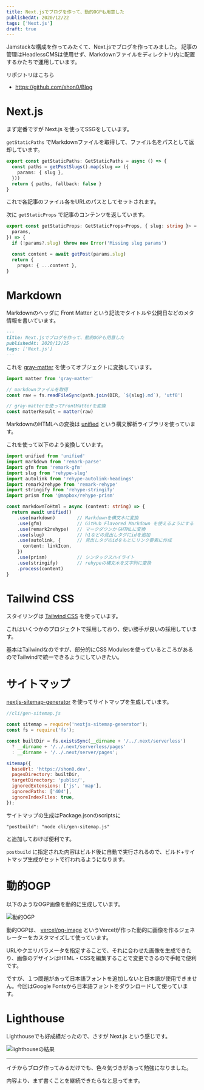```yaml
---
title: Next.jsでブログを作って、動的OGPも用意した
publishedAt: 2020/12/22
tags: ['Next.js']
draft: true
---
```


Jamstackな構成を作ってみたくて、Next.jsでブログを作ってみました。
記事の管理はHeadlessCMSは使用せず、Markdownファイルをディレクトリ内に配置するかたちで運用しています。

リポジトリはこちら

- https://github.com/shon0/Blog

# Next.js

まず定番ですが Next.js を使ってSSGをしています。

`getStaticPaths` でMarkdownファイルを取得して、ファイル名をパスとして返却しています。

```ts
export const getStaticPaths: GetStaticPaths = async () => {
  const paths = getPostSlugs().map(slug => ({
    params: { slug },
  }))
  return { paths, fallback: false }
}
```

これで各記事のファイル各をURLのパスとしてセットされます。

次に `getStaticProps` で記事のコンテンツを返しています。

```ts
export const getStaticProps: GetStaticProps<Props, { slug: string }> = async ({
  params,
}) => {
  if (!params?.slug) throw new Error('Missing slug params')

  const content = await getPost(params.slug)
  return {
    props: { ...content },
}
```

# Markdown

Markdownのヘッダに Front Matter という記法でタイトルや公開日などのメタ情報を書いています。

```md
---
title: Next.jsでブログを作って、動的OGPも用意した
publishedAt: 2020/12/25
tags: ['Next.js']
---
```
これを [gray-matter](https://github.com/jonschlinkert/gray-matter) を使ってオブジェクトに変換しています。

```ts
import matter from 'gray-matter'

// markdownファイルを取得
const raw = fs.readFileSync(path.join(DIR, `${slug}.md`), 'utf8')

// gray-matterを使ってFrontMatterを変換
const matterResult = matter(raw)
```

MarkdownのHTMLへの変換は [unified](https://github.com/unifiedjs/unified) という構文解析ライブラリを使っています。

これを使って以下のよう変換しています。

```ts
import unified from 'unified'
import markdown from 'remark-parse'
import gfm from 'remark-gfm'
import slug from 'rehype-slug'
import autolink from 'rehype-autolink-headings'
import remark2rehype from 'remark-rehype'
import stringify from 'rehype-stringify'
import prism from '@mapbox/rehype-prism'

const markdownToHtml = async (content: string) => {
  return await unified()
    .use(markdown)        // Markdownを構文木に変換
    .use(gfm)             // GitHub Flavored Markdown を使えるようにする
    .use(remark2rehype)   // マークダウンからHTMLに変換
    .use(slug)            // h1などの見出しタグにidを追加
    .use(autolink, {      // 見出しタグのidをもとにリンク要素に作成
      content: linkIcon,
    })
    .use(prism)           // シンタックスハイライト
    .use(stringify)       // rehypeの構文木を文字列に変換
    .process(content)
}
```

# Tailwind CSS

スタイリングは [Tailwind CSS](https://tailwindcss.com/) を使っています。

これはいくつかのプロジェクトで採用しており、使い勝手が良いの採用しています。

基本はTailwindなのですが、部分的にCSS Modulesを使っているところがあるのでTailwindで統一できるようにしていきたい。

# サイトマップ

[nextjs-sitemap-generator](https://github.com/IlusionDev/nextjs-sitemap-generator) を使ってサイトマップを生成しています。

```js
//cli/gen-sitemap.js

const sitemap = require('nextjs-sitemap-generator');
const fs = require('fs');

const builtDir = fs.existsSync(__dirname + '/../.next/serverless')
  ? __dirname + '/../.next/serverless/pages'
  : __dirname + '/../.next/server/pages';

sitemap({
  baseUrl: 'https://shon0.dev',
  pagesDirectory: builtDir,
  targetDirectory: 'public/',
  ignoredExtensions: ['js', 'map'],
  ignoredPaths: ['404'],
  ignoreIndexFiles: true,
});
```


サイトマップの生成はPackage.jsonのscriptsに 
```
"postbuild": "node cli/gen-sitemap.js"
```
と追加しておけば便利です。

`postbuild` に指定された内容はビルド後に自動で実行されるので、ビルド+サイトマップ生成がセットで行われるようになります。

# 動的OGP

以下のようなOGP画像を動的に生成しています。

![動的OGP](https://og-image.shon0.dev/Next.js%E3%81%A7%E3%83%96%E3%83%AD%E3%82%B0%E3%82%92%E4%BD%9C%E3%81%A3%E3%81%A6%E3%80%81%E5%8B%95%E7%9A%84OGP%E3%82%82%E7%94%A8%E6%84%8F%E3%81%97%E3%81%9F.png?theme=shon0.dev)

動的OGPは、 [vercel/og-image](https://github.com/vercel/og-image) というVercelが作った動的に画像を作るジェネレーターをカスタマイズして使っています。

URLやクエリパラメータを指定することで、それに合わせた画像を生成できたり、画像のデザインはHTML・CSSを編集することで変更できるので手軽で便利です。

ですが、１つ問題があって日本語フォントを追加しないと日本語が使用できません。今回はGoogle Fontsから日本語フォントをダウンロードして使っています。


# Lighthouse

Lighthouseでも好成績だったので、さすが Next.js という感じです。

![lighthouseの結果](/post/lighthouse-result.png)

---

イチからブログ作ってみるだけでも、色々気づきがあって勉強になりました。

内容より、まず書くことを継続できたらなと思ってます。
